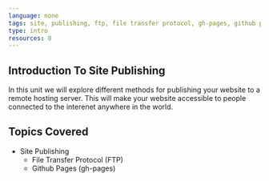 ```yaml
---
language: none
tags: site, publishing, ftp, file transfer protocol, gh-pages, github pages
type: intro
resources: 0
---
```


## Introduction To Site Publishing

In this unit we will explore different methods for publishing your website to a remote hosting server. This will make your website accessible to people connected to the interenet anywhere in the world.

## Topics Covered

- Site Publishing
  - File Transfer Protocol (FTP)
  - Github Pages (gh-pages)

